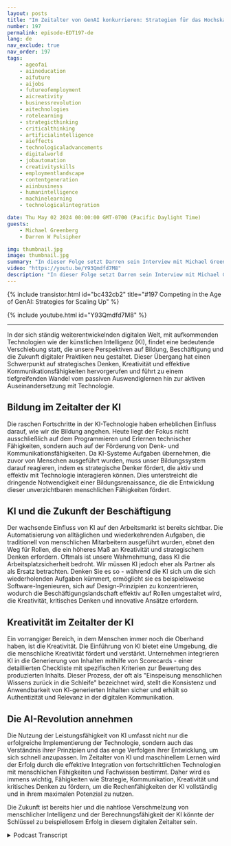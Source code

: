 ```yaml
---
layout: posts
title: "Im Zeitalter von GenAI konkurrieren: Strategien für das Hochskalieren"
number: 197
permalink: episode-EDT197-de
lang: de
nav_exclude: true
nav_order: 197
tags:
    - ageofai
    - aiineducation
    - aifuture
    - aijobs
    - futureofemployment
    - aicreativity
    - businessrevolution
    - aitechnologies
    - rotelearning
    - strategicthinking
    - criticalthinking
    - artificialintelligence
    - aieffects
    - technologicaladvancements
    - digitalworld
    - jobautomation
    - creativityskills
    - employmentlandscape
    - contentgeneration
    - aiinbusiness
    - humanintelligence
    - machinelearning
    - technologicalintegration

date: Thu May 02 2024 00:00:00 GMT-0700 (Pacific Daylight Time)
guests:
    - Michael Greenberg
    - Darren W Pulsipher

img: thumbnail.jpg
image: thumbnail.jpg
summary: "In dieser Folge setzt Darren sein Interview mit Michael Greenberg über die Auswirkungen von Generative AI in verschiedenen Branchen fort, einschließlich Bildung, Informationsarbeitern, Gesundheitswesen und mehr."
video: "https://youtu.be/Y93Qmdfd7M8"
description: "In dieser Folge setzt Darren sein Interview mit Michael Greenberg über die Auswirkungen von Generative AI in verschiedenen Branchen fort, einschließlich Bildung, Informationsarbeitern, Gesundheitswesen und mehr."
---
```


<div>
{% include transistor.html id="bc432cb2" title="#197 Competing in the Age of GenAI: Strategies for Scaling Up" %}

{% include youtube.html id="Y93Qmdfd7M8" %}
</div>

---

In der sich ständig weiterentwickelnden digitalen Welt, mit aufkommenden Technologien wie der künstlichen Intelligenz (KI), findet eine bedeutende Verschiebung statt, die unsere Perspektiven auf Bildung, Beschäftigung und die Zukunft digitaler Praktiken neu gestaltet. Dieser Übergang hat einen Schwerpunkt auf strategisches Denken, Kreativität und effektive Kommunikationsfähigkeiten hervorgerufen und führt zu einem tiefgreifenden Wandel vom passiven Auswendiglernen hin zur aktiven Auseinandersetzung mit Technologie.

## Bildung im Zeitalter der KI

Die raschen Fortschritte in der KI-Technologie haben erheblichen Einfluss darauf, wie wir die Bildung angehen. Heute liegt der Fokus nicht ausschließlich auf dem Programmieren und Erlernen technischer Fähigkeiten, sondern auch auf der Förderung von Denk- und Kommunikationsfähigkeiten. Da KI-Systeme Aufgaben übernehmen, die zuvor von Menschen ausgeführt wurden, muss unser Bildungssystem darauf reagieren, indem es strategische Denker fördert, die aktiv und effektiv mit Technologie interagieren können. Dies unterstreicht die dringende Notwendigkeit einer Bildungsrenaissance, die die Entwicklung dieser unverzichtbaren menschlichen Fähigkeiten fördert.

## KI und die Zukunft der Beschäftigung

Der wachsende Einfluss von KI auf den Arbeitsmarkt ist bereits sichtbar. Die Automatisierung von alltäglichen und wiederkehrenden Aufgaben, die traditionell von menschlichen Mitarbeitern ausgeführt wurden, ebnet den Weg für Rollen, die ein höheres Maß an Kreativität und strategischem Denken erfordern. Oftmals ist unsere Wahrnehmung, dass KI die Arbeitsplatzsicherheit bedroht. Wir müssen KI jedoch eher als Partner als als Ersatz betrachten. Denken Sie es so - während die KI sich um die sich wiederholenden Aufgaben kümmert, ermöglicht sie es beispielsweise Software-Ingenieuren, sich auf Design-Prinzipien zu konzentrieren, wodurch die Beschäftigungslandschaft effektiv auf Rollen umgestaltet wird, die Kreativität, kritisches Denken und innovative Ansätze erfordern.

## Kreativität im Zeitalter der KI

Ein vorrangiger Bereich, in dem Menschen immer noch die Oberhand haben, ist die Kreativität. Die Einführung von KI bietet eine Umgebung, die die menschliche Kreativität fördert und verstärkt. Unternehmen integrieren KI in die Generierung von Inhalten mithilfe von Scorecards - einer detaillierten Checkliste mit spezifischen Kriterien zur Bewertung des produzierten Inhalts. Dieser Prozess, der oft als "Einspeisung menschlichen Wissens zurück in die Schleife" bezeichnet wird, stellt die Konsistenz und Anwendbarkeit von KI-generierten Inhalten sicher und erhält so Authentizität und Relevanz in der digitalen Kommunikation.

## Die AI-Revolution annehmen

Die Nutzung der Leistungsfähigkeit von KI umfasst nicht nur die erfolgreiche Implementierung der Technologie, sondern auch das Verständnis ihrer Prinzipien und das enge Verfolgen ihrer Entwicklung, um sich schnell anzupassen. Im Zeitalter von KI und maschinellem Lernen wird der Erfolg durch die effektive Integration von fortschrittlichen Technologien mit menschlichen Fähigkeiten und Fachwissen bestimmt. Daher wird es immens wichtig, Fähigkeiten wie Strategie, Kommunikation, Kreativität und kritisches Denken zu fördern, um die Rechenfähigkeiten der KI vollständig und in ihrem maximalen Potenzial zu nutzen.


Die Zukunft ist bereits hier und die nahtlose Verschmelzung von menschlicher Intelligenz und der Berechnungsfähigkeit der KI könnte der Schlüssel zu beispiellosem Erfolg in diesem digitalen Zeitalter sein.



<details>
<summary> Podcast Transcript </summary>

<p></p>

</details>
